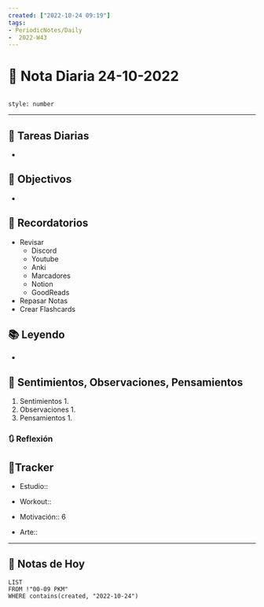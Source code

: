 ```yaml
---
created: ["2022-10-24 09:19"]
tags:
- PeriodicNotes/Daily
-  2022-W43
---
```


# 📅 Nota Diaria  24-10-2022
```toc

style: number

```

---
## 🔷 Tareas Diarias
- 

## 🎯 Objectivos
- 
## 📕 Recordatorios
- Revisar
	- Discord
	- Youtube
	- Anki
	- Marcadores
	- Notion
	- GoodReads
- Repasar Notas
- Crear Flashcards

## 📚 Leyendo
- 
## 💬 Sentimientos, Observaciones, Pensamientos 
1. Sentimientos
	1. 
2. Observaciones
	1. 
3. Pensamientos
	1. 
### 🔃 Reflexión

## 🔷Tracker

- Estudio::

- Workout::

- Motivación:: 6

- Arte::
---

## 📅 Notas de Hoy
```dataview
LIST 
FROM !"00-09 PKM" 
WHERE contains(created, "2022-10-24")
```